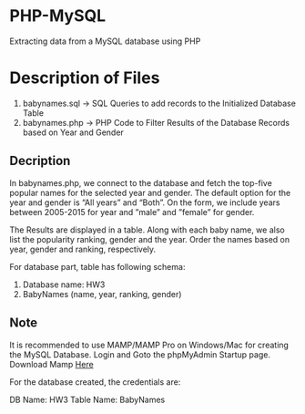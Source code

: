 # PHP-MySQL
Extracting data from a MySQL database using PHP

# Description of Files

<ol>
  <li> babynames.sql -> SQL Queries to add records to the Initialized Database Table </li>
  <li> babynames.php -> PHP Code to Filter Results of the Database Records based on Year and Gender </li>
</ol>
 
<h2> Decription </h2>

<p> In babynames.php, we connect to the database and fetch the top-five popular names for the selected year and gender.  The default option for the year and gender is “All years” and “Both”. On the form, we include years between 2005-2015 for year and ”male” and ”female” for gender. 
  </p>
  <p>
The Results are displayed in a table. Along with each baby name, we also list the popularity ranking, gender and the year. Order the names based on year, gender and ranking, respectively.

For database part, table has following schema:
<ol>
  <li>Database name: HW3</li>
  <li>BabyNames (name, year, ranking, gender) </li>
</ol>
</p>

## Note

It is recommended to use MAMP/MAMP Pro on Windows/Mac for creating the MySQL Database. Login and Goto the phpMyAdmin Startup page. Download Mamp <a href="https://www.mamp.info/en/downloads/">Here</a>

For the database created, the credentials are:

DB Name: HW3
Table Name: BabyNames
